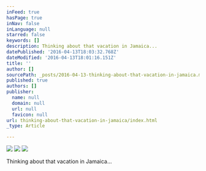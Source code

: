 ```yaml
---
inFeed: true
hasPage: true
inNav: false
inLanguage: null
starred: false
keywords: []
description: Thinking about that vacation in Jamaica...
datePublished: '2016-04-13T18:03:32.768Z'
dateModified: '2016-04-13T18:01:16.151Z'
title: ''
author: []
sourcePath: _posts/2016-04-13-thinking-about-that-vacation-in-jamaica.md
published: true
authors: []
publisher:
  name: null
  domain: null
  url: null
  favicon: null
url: thinking-about-that-vacation-in-jamaica/index.html
_type: Article

---
```

![](https://the-grid-user-content.s3-us-west-2.amazonaws.com/981b375d-fcd0-41ac-94cb-229ebf8b5d6d.jpg)
![](https://the-grid-user-content.s3-us-west-2.amazonaws.com/ae8a9859-d442-4746-bee2-97e86d8f87b5.jpg)
![](https://the-grid-user-content.s3-us-west-2.amazonaws.com/6c359eaa-2bf6-4138-ac6a-fe75ce860e48.jpg)

Thinking about that vacation in Jamaica...